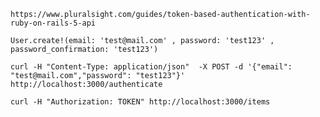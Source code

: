 `https://www.pluralsight.com/guides/token-based-authentication-with-ruby-on-rails-5-api`

    User.create!(email: 'test@mail.com' , password: 'test123' , password_confirmation: 'test123')
    
    curl -H "Content-Type: application/json"  -X POST -d '{"email": "test@mail.com","password": "test123"}'  http://localhost:3000/authenticate
    
    curl -H "Authorization: TOKEN" http://localhost:3000/items
